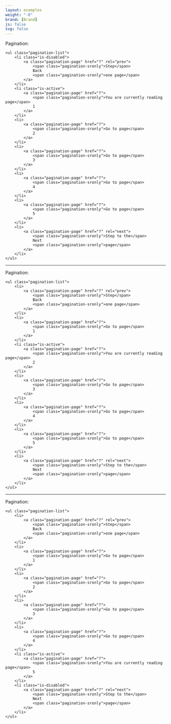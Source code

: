 ```yaml
---
layout: examples
weight: "-0"
brand: [Brand]
js: false
svg: false
---
```


<div class="pagination">
	<span class="pagination-sronly">Pagination:</span>

	<ul class="pagination-list">
		<li class="is-disabled">
			<a class="pagination-page" href="?" rel="prev">
				<span class="pagination-sronly">Step</span>
				Back
				<span class="pagination-sronly">one page</span>
			</a>
		</li>
		<li class="is-active">
			<a class="pagination-page" href="?">
				<span class="pagination-sronly">You are currently reading page</span>
				1
			</a>
		</li>
		<li>
			<a class="pagination-page" href="?">
				<span class="pagination-sronly">Go to page</span>
				2
			</a>
		</li>
		<li>
			<a class="pagination-page" href="?">
				<span class="pagination-sronly">Go to page</span>
				3
			</a>
		</li>
		<li>
			<a class="pagination-page" href="?">
				<span class="pagination-sronly">Go to page</span>
				4
			</a>
		</li>
		<li>
			<a class="pagination-page" href="?">
				<span class="pagination-sronly">Go to page</span>
				5
			</a>
		</li>
		<li>
			<a class="pagination-page" href="?" rel="next">
				<span class="pagination-sronly">Step to the</span>
				Next
				<span class="pagination-sronly">page</span>
			</a>
		</li>
	</ul>
</div>

<hr>

<div class="pagination">
	<span class="pagination-sronly">Pagination:</span>

	<ul class="pagination-list">
		<li>
			<a class="pagination-page" href="?" rel="prev">
				<span class="pagination-sronly">Step</span>
				Back
				<span class="pagination-sronly">one page</span>
			</a>
		</li>
		<li>
			<a class="pagination-page" href="?">
				<span class="pagination-sronly">Go to page</span>
				1
			</a>
		</li>
		<li class="is-active">
			<a class="pagination-page" href="?">
				<span class="pagination-sronly">You are currently reading page</span>
				2
			</a>
		</li>
		<li>
			<a class="pagination-page" href="?">
				<span class="pagination-sronly">Go to page</span>
				3
			</a>
		</li>
		<li>
			<a class="pagination-page" href="?">
				<span class="pagination-sronly">Go to page</span>
				4
			</a>
		</li>
		<li>
			<a class="pagination-page" href="?">
				<span class="pagination-sronly">Go to page</span>
				5
			</a>
		</li>
		<li>
			<a class="pagination-page" href="?" rel="next">
				<span class="pagination-sronly">Step to the</span>
				Next
				<span class="pagination-sronly">page</span>
			</a>
		</li>
	</ul>
</div>

<hr>

<div class="pagination">
	<span class="pagination-sronly">Pagination:</span>

	<ul class="pagination-list">
		<li>
			<a class="pagination-page" href="?" rel="prev">
				<span class="pagination-sronly">Step</span>
				Back
				<span class="pagination-sronly">one page</span>
			</a>
		</li>
		<li>
			<a class="pagination-page" href="?">
				<span class="pagination-sronly">Go to page</span>
				1
			</a>
		</li>
		<li>
			<a class="pagination-page" href="?">
				<span class="pagination-sronly">Go to page</span>
				2
			</a>
		</li>
		<li>
			<a class="pagination-page" href="?">
				<span class="pagination-sronly">Go to page</span>
				3
			</a>
		</li>
		<li>
			<a class="pagination-page" href="?">
				<span class="pagination-sronly">Go to page</span>
				4
			</a>
		</li>
		<li class="is-active">
			<a class="pagination-page" href="?">
				<span class="pagination-sronly">You are currently reading page</span>
				5
			</a>
		</li>
		<li class="is-disabled">
			<a class="pagination-page" href="?" rel="next">
				<span class="pagination-sronly">Step to the</span>
				Next
				<span class="pagination-sronly">page</span>
			</a>
		</li>
	</ul>
</div>